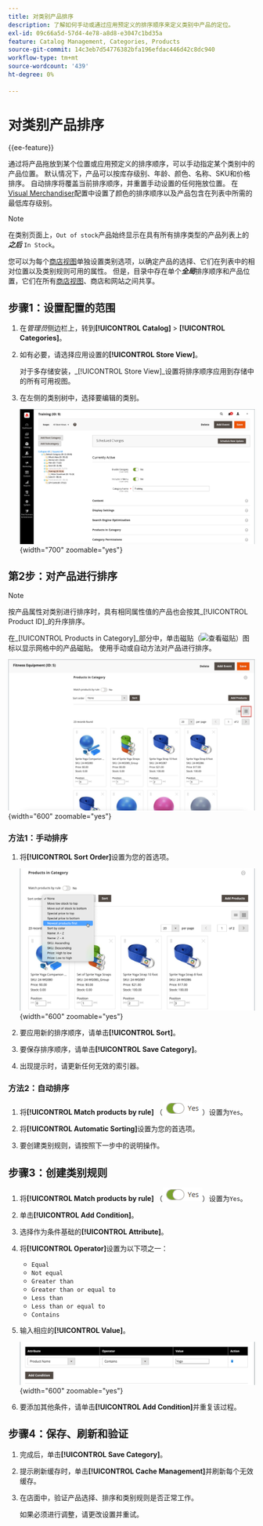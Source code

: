 ```yaml
---
title: 对类别产品排序
description: 了解如何手动或通过应用预定义的排序顺序来定义类别中产品的定位。
exl-id: 09c66a5d-57d4-4e78-a8d8-e3047c1bd35a
feature: Catalog Management, Categories, Products
source-git-commit: 14c3eb7d54776382bfa196efdac446d42c8dc940
workflow-type: tm+mt
source-wordcount: '439'
ht-degree: 0%

---
```


# 对类别产品排序

{{ee-feature}}

通过将产品拖放到某个位置或应用预定义的排序顺序，可以手动指定某个类别中的产品位置。 默认情况下，产品可以按库存级别、年龄、颜色、名称、SKU和价格排序。 自动排序将覆盖当前排序顺序，并重置手动设置的任何拖放位置。 在[Visual Merchandiser](../configuration-reference/catalog/visual-merchandiser.md)配置中设置了颜色的排序顺序以及产品包含在列表中所需的最低库存级别。

>[!NOTE]
>
>在类别页面上，`Out of stock`产品始终显示在具有所有排序类型的产品列表上的&#x200B;**_之后_** `In Stock`。

您可以为每个[商店视图](../stores-purchase/stores.md#add-stores)单独设置类别选项，以确定产品的选择、它们在列表中的相对位置以及类别规则可用的属性。 但是，目录中存在单个&#x200B;**_全局_**&#x200B;排序顺序和产品位置，它们在所有[商店视图](../stores-purchase/store-views.md)、商店和网站之间共享。

## 步骤1：设置配置的范围

1. 在&#x200B;_管理员_&#x200B;侧边栏上，转到&#x200B;**[!UICONTROL Catalog]** > **[!UICONTROL Categories]**。

1. 如有必要，请选择应用设置的&#x200B;**[!UICONTROL Store View]**。

   对于多存储安装，_[!UICONTROL Store View]_设置将排序顺序应用到存储中的所有可用视图。

1. 在左侧的类别树中，选择要编辑的类别。

   ![类别树](./assets/category-selected.png){width="700" zoomable="yes"}

## 第2步：对产品进行排序

>[!NOTE]
>
>按产品属性对类别进行排序时，具有相同属性值的产品也会按其&#x200B;_[!UICONTROL Product ID]_的升序排序。

在&#x200B;_[!UICONTROL Products in Category]_部分中，单击磁贴（![查看磁贴](../assets/icon-view-tiles.png)）图标以显示网格中的产品磁贴。 使用手动或自动方法对产品进行排序。

![产品磁贴](./assets/category-products-tiles.png){width="600" zoomable="yes"}

### 方法1：手动排序

1. 将&#x200B;**[!UICONTROL Sort Order]**&#x200B;设置为您的首选项。

   ![排序顺序](./assets/category-edit-sort-order.png){width="600" zoomable="yes"}

1. 要应用新的排序顺序，请单击&#x200B;**[!UICONTROL Sort]**。

1. 要保存排序顺序，请单击&#x200B;**[!UICONTROL Save Category]**。

1. 出现提示时，请更新任何无效的索引器。

### 方法2：自动排序

1. 将&#x200B;**[!UICONTROL Match products by rule]** （![切换是](../assets/toggle-yes.png)）设置为`Yes`。


1. 将&#x200B;**[!UICONTROL Automatic Sorting]**&#x200B;设置为您的首选项。

1. 要创建类别规则，请按照下一步中的说明操作。

## 步骤3：创建类别规则

1. 将&#x200B;**[!UICONTROL Match products by rule]** （![切换是](../assets/toggle-yes.png)）设置为`Yes`。

1. 单击&#x200B;**[!UICONTROL Add Condition]**。

1. 选择作为条件基础的&#x200B;**[!UICONTROL Attribute]**。

1. 将&#x200B;**[!UICONTROL Operator]**&#x200B;设置为以下项之一：

   - `Equal`
   - `Not equal`
   - `Greater than`
   - `Greater than or equal to`
   - `Less than`
   - `Less than or equal to`
   - `Contains`

1. 输入相应的&#x200B;**[!UICONTROL Value]**。

   ![类别条件](./assets/category-rule-create.png){width="600" zoomable="yes"}

1. 要添加其他条件，请单击&#x200B;**[!UICONTROL Add Condition]**&#x200B;并重复该过程。

## 步骤4：保存、刷新和验证

1. 完成后，单击&#x200B;**[!UICONTROL Save Category]**。

1. 提示刷新缓存时，单击&#x200B;**[!UICONTROL Cache Management]**&#x200B;并刷新每个无效缓存。

1. 在店面中，验证产品选择、排序和类别规则是否正常工作。

   如果必须进行调整，请更改设置并重试。
